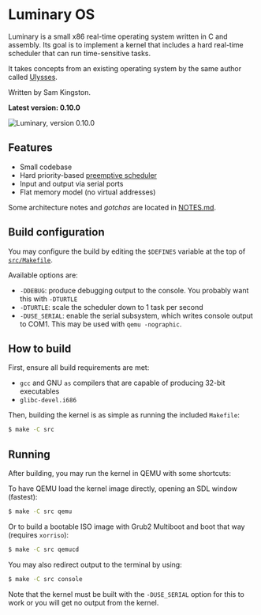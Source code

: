 # Luminary OS

Luminary is a small x86 real-time operating system written in C and assembly.
Its goal is to implement a kernel that includes a hard real-time scheduler that
can run time-sensitive tasks.

It takes concepts from an existing operating system by the same author called [Ulysses](https://github.com/sjkingo/ulysses).

Written by Sam Kingston.

**Latest version: 0.10.0**

![Luminary, version 0.10.0](https://raw.githubusercontent.com/sjkingo/luminary/master/screenshots/startup-0.10.0.png "Luminary, version 0.10.0")

## Features

* Small codebase
* Hard priority-based [preemptive scheduler](https://github.com/sjkingo/luminary/blob/master/src/sched.c#L1-L82)
* Input and output via serial ports
* Flat memory model (no virtual addresses)

Some architecture notes and *gotchas* are located in [NOTES.md](https://github.com/sjkingo/luminary/blob/master/NOTES.md).

## Build configuration

You may configure the build by editing the `$DEFINES` variable at the top of [`src/Makefile`](https://github.com/sjkingo/luminary/blob/master/src/Makefile#L3).

Available options are:

* `-DDEBUG`: produce debugging output to the console. You probably want this with `-DTURTLE`
* `-DTURTLE`: scale the scheduler down to 1 task per second
* `-DUSE_SERIAL`: enable the serial subsystem, which writes console output to COM1. This may be used with `qemu -nographic`.

## How to build

First, ensure all build requirements are met:

* `gcc` and GNU `as` compilers that are capable of producing 32-bit executables
* `glibc-devel.i686`

Then, building the kernel is as simple as running the included `Makefile`:

```bash
$ make -C src
```

## Running

After building, you may run the kernel in QEMU with some shortcuts:

To have QEMU load the kernel image directly, opening an SDL window (fastest):

```bash
$ make -C src qemu
```

Or to build a bootable ISO image with Grub2 Multiboot and boot that way (requires `xorriso`):

```bash
$ make -C src qemucd
```

You may also redirect output to the terminal by using:

```bash
$ make -C src console
```

Note that the kernel must be built with the `-DUSE_SERIAL` option for this to work or you will
get no output from the kernel.
